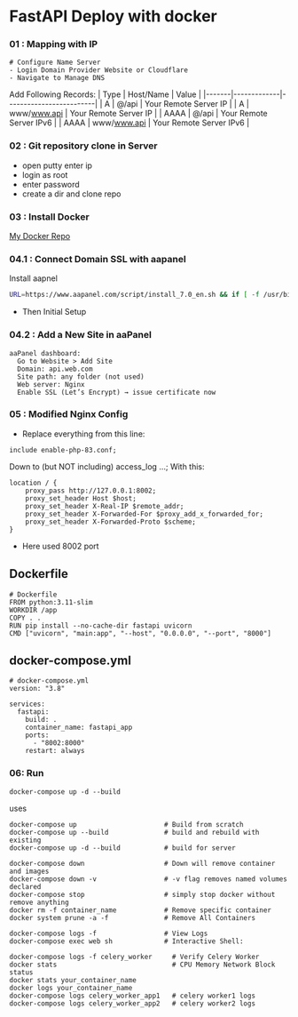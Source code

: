 # FastAPI Deploy with docker

### 01 : Mapping with IP
```
# Configure Name Server
- Login Domain Provider Website or Cloudflare
- Navigate to Manage DNS
```
Add Following Records:
| Type  | Host/Name   | Value                   |
|-------|-------------|-------------------------|
| A     | @/api       | Your Remote Server IP   |
| A     | www/www.api | Your Remote Server IP   |
| AAAA  | @/api       | Your Remote Server IPv6 |
| AAAA  | www/www.api | Your Remote Server IPv6 |

### 02 : Git repository clone in Server
- open putty enter ip
- login as root
- enter password
- create a dir and clone repo

### 03 : Install Docker
[My Docker Repo](https://github.com/samratpro/Git_Shell_Docker_Linux_CICD/blob/master/04.%20Docker_Commands.md)

### 04.1 : Connect Domain SSL with aapanel
Install aapnel
```bash
URL=https://www.aapanel.com/script/install_7.0_en.sh && if [ -f /usr/bin/curl ];then curl -ksSO "$URL" ;else wget --no-check-certificate -O install_7.0_en.sh "$URL";fi;bash install_7.0_en.sh aapanel
```
- Then Initial Setup

### 04.2 : Add a New Site in aaPanel
```
aaPanel dashboard:
  Go to Website > Add Site
  Domain: api.web.com
  Site path: any folder (not used)
  Web server: Nginx
  Enable SSL (Let’s Encrypt) → issue certificate now
```
### 05 : Modified Nginx Config
- Replace everything from this line:
```
include enable-php-83.conf;
```
Down to (but NOT including) access_log ...; With this:
```
location / {
    proxy_pass http://127.0.0.1:8002;
    proxy_set_header Host $host;
    proxy_set_header X-Real-IP $remote_addr;
    proxy_set_header X-Forwarded-For $proxy_add_x_forwarded_for;
    proxy_set_header X-Forwarded-Proto $scheme;
}
```
- Here used 8002 port
## Dockerfile
```
# Dockerfile
FROM python:3.11-slim
WORKDIR /app
COPY . .
RUN pip install --no-cache-dir fastapi uvicorn
CMD ["uvicorn", "main:app", "--host", "0.0.0.0", "--port", "8000"]
```
## docker-compose.yml
```
# docker-compose.yml
version: "3.8"

services:
  fastapi:
    build: .
    container_name: fastapi_app
    ports:
      - "8002:8000"
    restart: always
```
### 06: Run 
```
docker-compose up -d --build
```
uses
```
docker-compose up                      # Build from scratch
docker-compose up --build              # build and rebuild with existing
docker-compose up -d --build           # build for server                      

docker-compose down                    # Down will remove container and images
docker-compose down -v                 # -v flag removes named volumes declared 
docker-compose stop                    # simply stop docker without remove anything
docker rm -f container_name            # Remove specific container 
docker system prune -a -f              # Remove All Containers

docker-compose logs -f                 # View Logs
docker-compose exec web sh             # Interactive Shell:

docker-compose logs -f celery_worker     # Verify Celery Worker
docker stats                             # CPU Memory Network Block status
docker stats your_container_name
docker logs your_container_name
docker-compose logs celery_worker_app1   # celery worker1 logs
docker-compose logs celery_worker_app2   # celery worker2 logs
```




